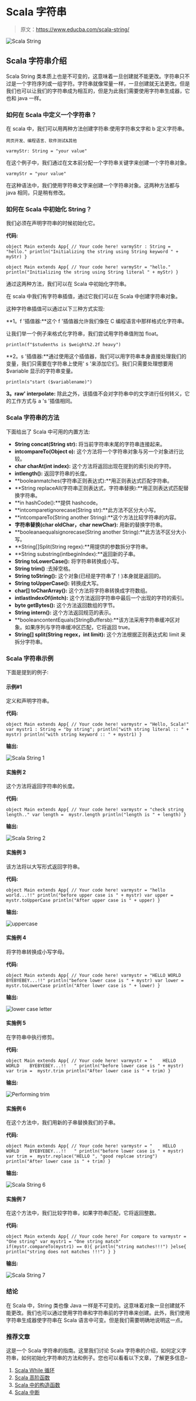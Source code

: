 # Scala 字符串

> 原文：<https://www.educba.com/scala-string/>

![Scala String](img/824933b58fc75d6e2bfe9040e28e50c6.png)



## Scala 字符串介绍

Scala String 类本质上也是不可变的，这意味着一旦创建就不能更改。字符串只不过是一个字符序列或一组字符。字符串就像常量一样，一旦创建就无法更改。但是我们也可以让我们的字符串成为相互的，但是为此我们需要使用字符串生成器，它也和 java 一样。

### 如何在 Scala 中定义一个字符串？

在 scala 中，我们可以用两种方法创建字符串:使用字符串文字和 b 定义字符串。

<small>网页开发、编程语言、软件测试&其他</small>

`varmyStr: String = "your value"`

在这个例子中，我们通过在文本前分配一个字符串关键字来创建一个字符串对象。

`varmyStr = "your value"`

在这种语法中，我们使用字符串文字来创建一个字符串对象。这两种方法都与 java 相同，只是稍有修改。

### 如何在 Scala 中初始化 String？

我们必须在声明字符串的时候初始化它。

**代码:**

`object Main extends App{
// Your code here!
varmyStr : String = "hello."
println("Initializing the string using String keyword " + myStr)
}`

`object Main extends App{
// Your code here!
varmyStr = "hello."
println("Initializing the string using String literal " + myStr)
}`

通过这两种方法，我们可以在 Scala 中初始化字符串。

在 scala 中我们有字符串插值，通过它我们可以在 Scala 中创建字符串对象。

这种字符串插值可以通过以下三种方式实现:

**1。f '插值器:**这个 f '插值器允许我们像在 C 编程语言中那样格式化字符串。

让我们举一个例子来格式化字符串，我们尝试用字符串值附加 float。

`println(f"$student%s is $weight%2.2f heavy")`

**2。s '插值器:**通过使用这个插值器，我们可以用字符串本身直接处理我们的变量，我们只需要在字符串上使用' s '来添加它们。我们只需要处理想要用$variable 显示的字符串变量。

`println(s"start ($variablename)")`

**3。raw' interpolate:** 除此之外，该插值不会对字符串中的文字进行任何转义，它的工作方式与 a 's '插值相同。

### Scala 字符串的方法

下面给出了 Scala 中可用的内置方法:

*   **String concat(String str):** 将当前字符串末尾的字符串连接起来。
*   **intcompareTo(Object o):** 这个方法将一个字符串对象与另一个对象进行比较。
*   **char charAt(int index):** 这个方法将返回出现在提到的索引处的字符。
*   **intlength():** 返回字符串的长度。
*   **booleanmatches(字符串正则表达式):**用正则表达式匹配字符串。
*   **String replaceAll(字符串正则表达式，字符串替换):**用正则表达式匹配替换字符串。
*   **in hashCode():**提供 hashcode。
*   **intcomparetignorecase(String str):**此方法不区分大小写。
*   **intcompareTo(String another String):**这个方法比较字符串的内容。
*   **字符串替换(char oldChar，char newChar):** 用新的替换字符串。
*   **booleanaequalsignorecase(String another String):**此方法不区分大小写。
*   **String[]Split(String regex):**用提供的参数拆分字符串。
*   **String substring(intbeginIndex):**返回新的子串。
*   **String toLowerCase():** 将字符串转换成小写。
*   **String trim()** :去掉空格。
*   **String toString():** 这个对象(已经是字符串了！)本身就是返回的。
*   **String toUpperCase():** 转换成大写。
*   **char[] toCharArray():** 这个方法将字符串转换成字符数组。
*   **intlastIndexOf(intch):** 这个方法返回字符串中最后一个出现的字符的索引。
*   **byte getBytes():** 这个方法返回数组的字节。
*   **String intern():** 这个方法返回规范的表示。
*   **booleancontentEquals(StringBuffersb):**该方法采用字符串缓冲区对象。如果序列与字符串缓冲区匹配，它将返回 true。
*   **String[] split(String regex，int limit):** 这个方法根据正则表达式和 limit 来拆分字符串。

### Scala 字符串示例

下面是提到的例子:

#### 示例#1

定义和声明字符串。

**代码:**

`object Main extends App{
// Your code here!
varmystr = "Hello, Scala!"
var mystr1 : String = "by string";
println("with string literal :: " + mystr)
println("with string keyword :: " + mystr1)
}`

**输出:**

![Scala String 1](img/22a1b63f9601ee827a900f249ab79c7b.png)



#### 实施例 2

这个方法将返回字符串的长度。

**代码:**

`object Main extends App{
// Your code here!
varmystr = "check string length.."
var length =  mystr.length
println("length is " + length)
}`

**输出:**

![Scala String 2](img/7aebfc7e332232e4708a64905139456b.png)



#### 实施例 3

该方法将以大写形式返回字符串。

**代码:**

`object Main extends App{
// Your code here!
varmystr = "hello world...!!"
println("before upper case is " + mystr)
var upper =  mystr.toUpperCase
println("After upper case is " + upper)
}`

**输出:**

![uppercase](img/9c6ec8618c9603c738da1548610bc707.png)



#### 实施例 4

将字符串转换成小写字母。

**代码:**

`object Main extends App{
// Your code here!
varmystr = "HELLO WORLD BYEBYEBEY...!!"
println("before lower case is " + mystr)
var lower =  mystr.toLowerCase
println("After lower case is " + lower)
}`

**输出:**

![lower case letter](img/53438e972cc8ab212dedcffce078f62c.png)



#### 实施例 5

在字符串中执行修剪。

**代码:**

`object Main extends App{
// Your code here!
varmystr = "    HELLO   WORLD    BYEBYEBEY...!!   "
println("before lower case is " + mystr)
var trim =  mystr.trim
println("After lower case is " + trim)
}`

**输出:**

![Performing trim](img/e99aa0632b5f6bd890dac9510a18dab0.png)



#### 实施例 6

在这个方法中，我们用新的子串替换我们的子串。

**代码:**

`object Main extends App{
// Your code here!
varmystr = "    HELLO   WORLD    BYEBYEBEY...!!   "
println("before lower case is " + mystr)
var trim =  mystr.replace("HELLO ", "good replcae string")
println("After lower case is " + trim)
}`

**输出:**

![Scala String 6](img/4218afcb7c83a1a5d59553359c7ce721.png)



#### 实施例 7

在这个方法中，我们比较字符串，如果字符串匹配，它将返回整数。

**代码:**

`object Main extends App{
// Your code here! For compare to
varmystr = "One string"
var mystr1 = "One string match"
if(mystr.compareTo(mystr1) == 0){
println("string matches!!!")
}else{
println("string does not matches !!!")
}
}`

**输出:**

![Scala String 7](img/6196d0a59a5780c9aed00d4bd93c5a13.png)



### 结论

在 Scala 中，String 类也像 Java 一样是不可变的。这意味着对象一旦创建就不能更改。我们也可以通过使用字符串和字符串前的字符串来创建。此外，我们使用字符串生成器使字符串在 Scala 语言中可变。但是我们需要明确地说明这一点。

### 推荐文章

这是一个 Scala 字符串的指南。这里我们讨论 Scala 字符串的介绍，如何定义字符串，如何初始化字符串的方法和例子。您也可以看看以下文章，了解更多信息–

1.  [Scala While 循环](https://www.educba.com/scala-while-loops/)
2.  [Scala 高阶函数](https://www.educba.com/scala-high-order-functions/)
3.  [Scala 中的构造函数](https://www.educba.com/constructors-in-scala/)
4.  [Scala 中断](https://www.educba.com/break-in-scala/)





